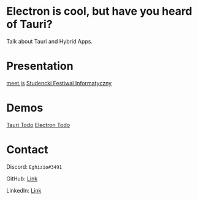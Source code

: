 # Electron is cool, but have you heard of Tauri?

Talk about Tauri and Hybrid Apps.

# Presentation
[meet.js](https://docs.google.com/presentation/d/1SxW45Ptg9B2-oi38eS2wAjVo9v3dfcVk6tJh4XWGOtU/edit?usp=sharing)
[Studencki Festiwal Informatyczny](https://docs.google.com/presentation/d/1C7NtP0tmxMg5swAzAACKm_vrdyc1hrU9XAf5GaUg5xk/edit?usp=sharing)

# Demos
[Tauri Todo](https://github.com/Eghizio/tauri-todo)
[Electron Todo](https://github.com/Eghizio/electron-todo)

# Contact

Discord: `Eghizio#3491`

GitHub: [Link](https://github.com/Eghizio)

LinkedIn: [Link](https://www.linkedin.com/in/jacob-wasik/)
